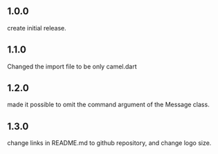 ## 1.0.0
create initial release.
## 1.1.0
Changed the import file to be only camel.dart
## 1.2.0
made it possible to omit the command argument of the Message class.
## 1.3.0
change links in README.md to github repository, and change logo size.
